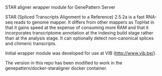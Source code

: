 STAR aligner 
wrapper module for GenePattern Server

STAR (Spliced Transcripts Alignment to a Reference) 2.5.2a is a fast RNA-seq reads to genome mapper. 
It differs from other mappers as TopHat in that it gains speed at the expense of consuming more RAM 
and that it incorporates transcriptome annotation at the indexing build stage rather than at the 
analysis stage. It can optionally detect non-canonical splices and chimeric transcripts.

Initial wrapper module was developed for use at VIB (http://www.vib.be/).

The version in this repo has been modified to work in the genepattern/docker-staraligner docker container.

